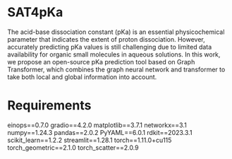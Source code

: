 # SAT4pKa
The acid-base dissociation constant (pKa) is an essential physicochemical parameter that indicates the extent of proton dissociation. However, accurately predicting pKa values is still challenging due to limited data availability for organic small molecules in aqueous solutions. In this work, we propose an open-source pKa prediction tool based on Graph Transformer, which combines the graph neural network and transformer to take both local and global information into account. 
# Requirements
einops==0.7.0
gradio==4.2.0
matplotlib==3.7.1
networkx==3.1
numpy==1.24.3
pandas==2.0.2
PyYAML==6.0.1
rdkit==2023.3.1
scikit_learn==1.2.2
streamlit==1.28.1
torch==1.11.0+cu115
torch_geometric==2.1.0
torch_scatter==2.0.9

